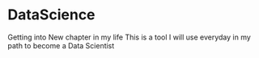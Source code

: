 # DataScience
Getting into New chapter in my life
This is a tool I will use everyday in my path to become a Data Scientist
